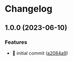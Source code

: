 # Changelog

## 1.0.0 (2023-06-10)


### Features

* 🎉 initial commit ([a2084a9](https://github.com/MCDReforged/MCDReforgedWebsiteBackend/commit/a2084a9a2ec3b3ed2664511941dd71d70ebb4749))
